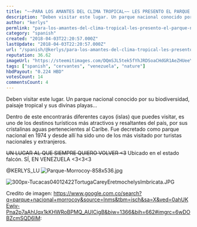 ```yaml
---
title: "~~PARA LOS AMANTES DEL CLIMA TROPICAL~~ LES PRESENTO EL PARQUE NACIONAL MORROCOY! :)"
description: "Deben visitar este lugar. Un parque nacional conocido por su biodiversidad, paisaje tropical y sus divinas playas...  Dentro de este encontrarás difer..."
author: "kerlys"
permlink: "para-los-amantes-del-clima-tropical-les-presento-el-parque-nacional-morrocoy"
category: "spanish"
created: "2018-04-03T22:20:57.000Z"
lastUpdate: "2018-04-03T22:20:57.000Z"
url: "/spanish/@kerlys/para-los-amantes-del-clima-tropical-les-presento-el-parque-nacional-morrocoy"
reputation: 36.62
imageUrl: "https://steemitimages.com/DQmSJL5tek5fYhJRDSoaCHdGR1AeZHUeeYC7yWDEJkuVdMd/Parque-Morrocoy-858x536.jpg"
tags: ["spanish", "cervantes", "venezuela", "nature"]
hbdPayout: "0.224 HBD"
votesCount: 14
commentsCount: 4
---
```


Deben visitar este lugar. Un parque nacional conocido por su biodiversidad, paisaje tropical y sus divinas playas...

Dentro de este encontrarás diferentes cayos (islas) que puedes visitar, es uno de los destinos turísticos más atractivos y resaltantes del país, por sus cristalinas aguas pertenecientes al Caribe.
 Fue decretado como parque nacional en 1974 y desde allí ha sido uno de los más visitado por turistas nacionales y extranjeros.

~~UN LUGAR AL QUE SIEMPRE QUIERO VOLVER <3~~
Ubicado en el estado falcón.
 SÍ, EN VENEZUELA <3<3<3



@KERLYS_LU
![Parque-Morrocoy-858x536.jpg](https://steemitimages.com/DQmSJL5tek5fYhJRDSoaCHdGR1AeZHUeeYC7yWDEJkuVdMd/Parque-Morrocoy-858x536.jpg)

![300px-Tucacas04012422TortugaCareyEretmochelysImbricata.JPG](https://steemitimages.com/DQmNMmQQjnJrCVf8YH2BDQm13vAeLenbuQRPQtcSbhWS23R/300px-Tucacas04012422TortugaCareyEretmochelysImbricata.JPG)


Credito de imagen: https://www.google.com.co/search?q=parque+nacional+morrocoy&source=lnms&tbm=isch&sa=X&ved=0ahUKEwjv-Pna2p7aAhUqx1kKHWRoBPMQ_AUICigB&biw=1366&bih=662#imgrc=6wDOBZcmSQD6IM: